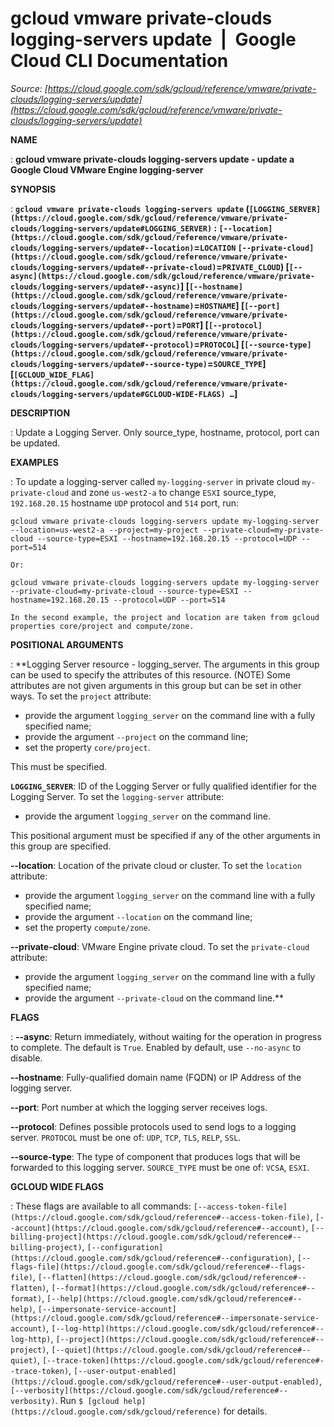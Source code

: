 # gcloud vmware private-clouds logging-servers update  |  Google Cloud CLI Documentation

*Source: [https://cloud.google.com/sdk/gcloud/reference/vmware/private-clouds/logging-servers/update](https://cloud.google.com/sdk/gcloud/reference/vmware/private-clouds/logging-servers/update)*

**NAME**

: **gcloud vmware private-clouds logging-servers update - update a Google Cloud VMware Engine logging-server**

**SYNOPSIS**

: **`gcloud vmware private-clouds logging-servers update` (`[LOGGING_SERVER](https://cloud.google.com/sdk/gcloud/reference/vmware/private-clouds/logging-servers/update#LOGGING_SERVER)` : `[--location](https://cloud.google.com/sdk/gcloud/reference/vmware/private-clouds/logging-servers/update#--location)`=`LOCATION` `[--private-cloud](https://cloud.google.com/sdk/gcloud/reference/vmware/private-clouds/logging-servers/update#--private-cloud)`=`PRIVATE_CLOUD`) [`[--async](https://cloud.google.com/sdk/gcloud/reference/vmware/private-clouds/logging-servers/update#--async)`] [`[--hostname](https://cloud.google.com/sdk/gcloud/reference/vmware/private-clouds/logging-servers/update#--hostname)`=`HOSTNAME`] [`[--port](https://cloud.google.com/sdk/gcloud/reference/vmware/private-clouds/logging-servers/update#--port)`=`PORT`] [`[--protocol](https://cloud.google.com/sdk/gcloud/reference/vmware/private-clouds/logging-servers/update#--protocol)`=`PROTOCOL`] [`[--source-type](https://cloud.google.com/sdk/gcloud/reference/vmware/private-clouds/logging-servers/update#--source-type)`=`SOURCE_TYPE`] [`[GCLOUD_WIDE_FLAG](https://cloud.google.com/sdk/gcloud/reference/vmware/private-clouds/logging-servers/update#GCLOUD-WIDE-FLAGS) …`]**

**DESCRIPTION**

: Update a Logging Server. Only source_type, hostname, protocol, port can be
updated.

**EXAMPLES**

: To update a logging-server called `my-logging-server` in private
cloud `my-private-cloud` and zone `us-west2-a` to change
`ESXI` source_type, `192.168.20.15` hostname
`UDP` protocol and `514` port, run:

```
gcloud vmware private-clouds logging-servers update my-logging-server --location=us-west2-a --project=my-project --private-cloud=my-private-cloud --source-type=ESXI --hostname=192.168.20.15 --protocol=UDP --port=514
```

```
Or:
```

```
gcloud vmware private-clouds logging-servers update my-logging-server --private-cloud=my-private-cloud --source-type=ESXI --hostname=192.168.20.15 --protocol=UDP --port=514
```

```
In the second example, the project and location are taken from gcloud properties core/project and compute/zone.
```

**POSITIONAL ARGUMENTS**

: **Logging Server resource - logging_server. The arguments in this group can be
used to specify the attributes of this resource. (NOTE) Some attributes are not
given arguments in this group but can be set in other ways.
To set the `project` attribute:

- provide the argument `logging_server` on the command line with a
fully specified name;
- provide the argument `--project` on the command line;
- set the property `core/project`.

This must be specified.

**`LOGGING_SERVER`**:
ID of the Logging Server or fully qualified identifier for the Logging Server.
To set the `logging-server` attribute:

- provide the argument `logging_server` on the command line.

This positional argument must be specified if any of the other arguments in this
group are specified.

**--location**:
Location of the private cloud or cluster.
To set the `location` attribute:

- provide the argument `logging_server` on the command line with a
fully specified name;
- provide the argument `--location` on the command line;
- set the property `compute/zone`.

**--private-cloud**:
VMware Engine private cloud.
To set the `private-cloud` attribute:

- provide the argument `logging_server` on the command line with a
fully specified name;
- provide the argument `--private-cloud` on the command line.**

**FLAGS**

: **--async**:
Return immediately, without waiting for the operation in progress to complete.
The default is `True`. Enabled by default, use
`--no-async` to disable.

**--hostname**:
Fully-qualified domain name (FQDN) or IP Address of the logging server.

**--port**:
Port number at which the logging server receives logs.

**--protocol**:
Defines possible protocols used to send logs to a logging server.
`PROTOCOL` must be one of: `UDP`,
`TCP`, `TLS`, `RELP`, `SSL`.

**--source-type**:
The type of component that produces logs that will be forwarded to this logging
server. `SOURCE_TYPE` must be one of: `VCSA`,
`ESXI`.

**GCLOUD WIDE FLAGS**

: These flags are available to all commands: `[--access-token-file](https://cloud.google.com/sdk/gcloud/reference#--access-token-file)`,
`[--account](https://cloud.google.com/sdk/gcloud/reference#--account)`, `[--billing-project](https://cloud.google.com/sdk/gcloud/reference#--billing-project)`,
`[--configuration](https://cloud.google.com/sdk/gcloud/reference#--configuration)`,
`[--flags-file](https://cloud.google.com/sdk/gcloud/reference#--flags-file)`,
`[--flatten](https://cloud.google.com/sdk/gcloud/reference#--flatten)`, `[--format](https://cloud.google.com/sdk/gcloud/reference#--format)`, `[--help](https://cloud.google.com/sdk/gcloud/reference#--help)`, `[--impersonate-service-account](https://cloud.google.com/sdk/gcloud/reference#--impersonate-service-account)`,
`[--log-http](https://cloud.google.com/sdk/gcloud/reference#--log-http)`,
`[--project](https://cloud.google.com/sdk/gcloud/reference#--project)`, `[--quiet](https://cloud.google.com/sdk/gcloud/reference#--quiet)`, `[--trace-token](https://cloud.google.com/sdk/gcloud/reference#--trace-token)`, `[--user-output-enabled](https://cloud.google.com/sdk/gcloud/reference#--user-output-enabled)`,
`[--verbosity](https://cloud.google.com/sdk/gcloud/reference#--verbosity)`.
Run `$ [gcloud help](https://cloud.google.com/sdk/gcloud/reference)` for details.